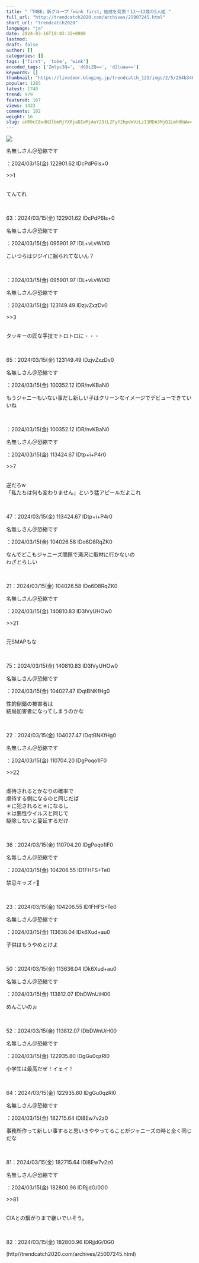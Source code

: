 ```yaml
---
title: "『TOBE』新グループ「wink first」結成を発表！11～13歳の5人組 "
full_url: "http://trendcatch2020.com/archives/25007245.html"
short_url: "trendcatch2020"
language: "ja"
date: 2024-03-16T19:03:35+0900
lastmod: 
draft: false
author: []
categories: []
tags: ['first', 'tobe', 'wink']
encoded_tags: ['Zmlyc3Q=', 'dG9iZQ==', 'd2luaw==']
keywords: []
thumbnail: "https://livedoor.blogimg.jp/trendcatch_123/imgs/2/5/254b3462.jpg"
popular: 1285
latest: 1740
trend: 979
featured: 167
views: 1423
comments: 102
weight: 16
slug: aHR0cC8vdHJlbmRjYXRjaDIwMjAuY29tL2FyY2hpdmVzLzI1MDA3MjQ1Lmh0bWw=
---
```


![](https://livedoor.blogimg.jp/trendcatch_123/imgs/2/5/254b3462.jpg)

<div><p id='resuname63'>名無しさん＠恐縮です </p>：2024/03/15(金) 122901.62 IDcPdP6Is+0<p id='surebody63' class='surebody_cPdP6Is0' name='surebodymain'><p>>>1</p> <br> てんてれ </p><br><p>63：2024/03/15(金) 122901.62 IDcPdP6Is+0</p><p id='resuname3'>名無しさん＠恐縮です </p>：2024/03/15(金) 095901.97 IDL+vLvWIX0<p id='surebody3' class='surebody_LvLvWIX0' name='surebodymain'>こいつらはジジイに掘られてないん？ </p><br><p>：2024/03/15(金) 095901.97 IDL+vLvWIX0</p><p id='resuname65'>名無しさん＠恐縮です </p>：2024/03/15(金) 123149.49 IDzjvZxzDv0<p id='surebody65' class='surebody_zjvZxzDv0' name='surebodymain'><p>>>3</p> <br> タッキーの匠な手技でトロトロに・・・ </p><br><p>65：2024/03/15(金) 123149.49 IDzjvZxzDv0</p><p id='resuname7'>名無しさん＠恐縮です </p>：2024/03/15(金) 100352.12 IDR/nvKBaN0<p id='surebody7' class='surebody_RnvKBaN0' name='surebodymain'>もうジャニーもいない事だし新しい子はクリーンなイメージでデビューできていいね </p><br><p>：2024/03/15(金) 100352.12 IDR/nvKBaN0</p><p id='resuname47'>名無しさん＠恐縮です </p>：2024/03/15(金) 113424.67 IDtp+i+P4r0<p id='surebody47' class='surebody_tpiP4r0' name='surebodymain'><p>>>7</p> <br> 逆だろw <br> 「私たちは何も変わりません」という猛アピールだよこれ </p><br><p>47：2024/03/15(金) 113424.67 IDtp+i+P4r0</p><p id='resuname21'>名無しさん＠恐縮です </p>：2024/03/15(金) 104026.58 IDo6D8RqZK0<p id='surebody21' class='surebody_o6D8RqZK0' name='surebodymain'>なんでどこもジャニーズ問題で滝沢に取材に行かないの <br> わざとらしい </p><br><p>21：2024/03/15(金) 104026.58 IDo6D8RqZK0</p><p id='resuname75'>名無しさん＠恐縮です </p>：2024/03/15(金) 140810.83 ID3IVyUHOw0<p id='surebody75' class='surebody_3IVyUHOw0' name='surebodymain'><p>>>21</p> <br> 元SMAPもな </p><br><p>75：2024/03/15(金) 140810.83 ID3IVyUHOw0</p><p id='resuname22'>名無しさん＠恐縮です </p>：2024/03/15(金) 104027.47 IDqtBNKfHg0<p id='surebody22' class='surebody_qtBNKfHg0' name='surebodymain'>性的倒錯の被害者は <br> 結局加害者になってしまうのかな </p><br><p>22：2024/03/15(金) 104027.47 IDqtBNKfHg0</p><p id='resuname36'>名無しさん＠恐縮です </p>：2024/03/15(金) 110704.20 IDgPoqo1lF0<p id='surebody36' class='surebody_gPoqo1lF0' name='surebodymain'><p>>>22</p> <br> 虐待されるとかなりの確率で <br> 虐待する側になるのと同じだば <br> ＊に犯されると＊になるし <br> ＊は悪性ウイルスと同じで <br> 駆除しないと蔓延するだけ </p><br><p>36：2024/03/15(金) 110704.20 IDgPoqo1lF0</p><p id='resuname23'>名無しさん＠恐縮です </p>：2024/03/15(金) 104206.55 ID1FHFS+Te0<p id='surebody23' class='surebody_1FHFSTe0' name='surebodymain'>禁忌キッズ♂💩 </p><br><p>23：2024/03/15(金) 104206.55 ID1FHFS+Te0</p><p id='resuname50'>名無しさん＠恐縮です </p>：2024/03/15(金) 113636.04 IDk6Xud+au0<p id='surebody50' class='surebody_k6Xudau0' name='surebodymain'>子供はもうやめとけよ </p><br><p>50：2024/03/15(金) 113636.04 IDk6Xud+au0</p><p id='resuname52'>名無しさん＠恐縮です </p>：2024/03/15(金) 113812.07 IDbDWnUiH00<p id='surebody52' class='surebody_bDWnUiH00' name='surebodymain'>めんこいのぉ </p><br><p>52：2024/03/15(金) 113812.07 IDbDWnUiH00</p><p id='resuname64'>名無しさん＠恐縮です </p>：2024/03/15(金) 122935.80 IDgGu0qzRl0<p id='surebody64' class='surebody_gGu0qzRl0' name='surebodymain'>小学生は最高だぜ！イェイ！ </p><br><p>64：2024/03/15(金) 122935.80 IDgGu0qzRl0</p><p id='resuname81'>名無しさん＠恐縮です </p>：2024/03/15(金) 182715.64 IDl8Ew7v2z0<p id='surebody81' class='surebody_l8Ew7v2z0' name='surebodymain'>事務所作って新しい事すると思いきややってることがジャニーズの時と全く同じだな </p><br><p>81：2024/03/15(金) 182715.64 IDl8Ew7v2z0</p><p id='resuname82'>名無しさん＠恐縮です </p>：2024/03/15(金) 182800.96 IDRjjdG/0G0<p id='surebody82' class='surebody_RjjdG0G0' name='surebodymain'><p>>>81</p> <br> CIAとの繋がりまで継いでいそう。 </p><br><p>82：2024/03/15(金) 182800.96 IDRjjdG/0G0</p><p id='preview_dispAffi'></p></div>

(http//trendcatch2020.com/archives/25007245.html)
